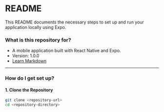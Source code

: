 # README #

This README documents the necessary steps to set up and run your application locally using Expo.

### What is this repository for? ###

- A mobile application built with React Native and Expo.
- Version: 1.0.0
- [Learn Markdown](https://bitbucket.org/tutorials/markdowndemo)

---

### How do I get set up? ###

#### 1. Clone the Repository
```bash
git clone <repository-url>
cd <repository-directory>
